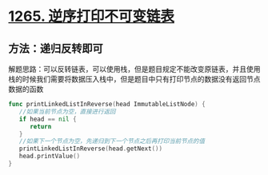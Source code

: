 # [1265. 逆序打印不可变链表](https://leetcode-cn.com/problems/print-immutable-linked-list-in-reverse/)

## 方法：递归反转即可


解题思路：可以反转链表，可以使用栈，但是题目规定不能改变原链表，并且使用栈的时候我们需要将数据压入栈中，但是题目中只有打印节点的数据没有返回节点数据的函数

```go
func printLinkedListInReverse(head ImmutableListNode) {
   //如果当前节点为空，直接进行返回
   if head == nil {
      return
   }
   //如果下一个节点为空，先递归到下一个节点之后再打印当前节点的值
   printLinkedListInReverse(head.getNext())
   head.printValue()
}
```